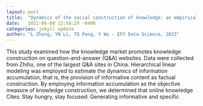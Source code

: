 ```yaml
---
layout: post
title:  "Dynamics of the social construction of knowledge: an empirical study of Zhihu in China"
date:   2022-06-08 12:58:29 -0400
categories: jekyll update
author: "L Zhang, YN Li, TQ Peng, Y Wu - EPJ Data Science, 2022"
---
```

This study examined how the knowledge market promotes knowledge construction on question-and-answer (Q&A) websites. Data were collected from Zhihu, one of the largest Q&A sites in China. Hierarchical linear modeling was employed to estimate the dynamics of information accumulation, that is, the provision of informative content as factual construction. By employing information accumulation as the objective measure of knowledge construction, we determined that online knowledge 
Cites: Stay hungry, stay focused: Generating informative and specific